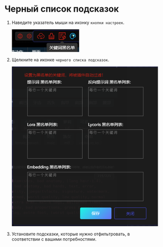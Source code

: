 # Черный список подсказок

1. Наведите указатель мыши на иконку `кнопки настроек`.

   ![](../assets/images/PromptBlacklist/blacklist_btn.png)

2. Щелкните на иконке `черного списка подсказок`.

   ![](../assets/images/PromptBlacklist/blacklist.png)

3. Установите подсказки, которые нужно отфильтровать, в соответствии с вашими потребностями.